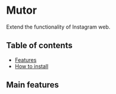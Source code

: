 # Mutor
Extend the functionality of Instagram web.

## Table of contents
- [Features](#features)
- [How to install](#install)

## Main features
